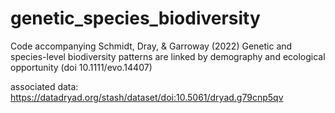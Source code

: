 # genetic_species_biodiversity
Code accompanying Schmidt, Dray, &amp; Garroway (2022) Genetic and species-level biodiversity patterns are linked by demography and ecological opportunity (doi 10.1111/evo.14407)

associated data: https://datadryad.org/stash/dataset/doi:10.5061/dryad.g79cnp5qv
